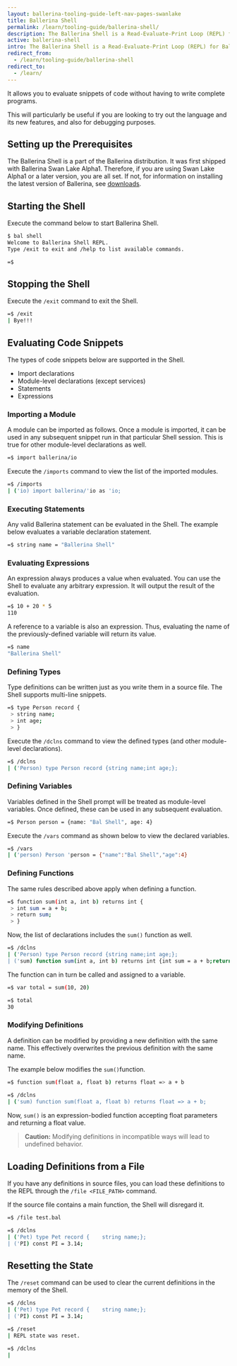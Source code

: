 ```yaml
---
layout: ballerina-tooling-guide-left-nav-pages-swanlake
title: Ballerina Shell
permalink: /learn/tooling-guide/ballerina-shell/
description: The Ballerina Shell is a Read-Evaluate-Print Loop (REPL) for Ballerina.
active: ballerina-shell
intro: The Ballerina Shell is a Read-Evaluate-Print Loop (REPL) for Ballerina.
redirect_from:
  - /learn/tooling-guide/ballerina-shell
redirect_to:
  - /learn/
---
```


It allows you to evaluate snippets of code without having to write complete programs. 

This will particularly be useful if you are looking to try out the language and its new features, and also for debugging purposes.

## Setting up the Prerequisites

The Ballerina Shell is a part of the Ballerina distribution. It was first shipped with Ballerina Swan Lake Alpha1. Therefore, if you are using Swan Lake Alpha1 or a later version, you are all set. If not, for information on installing the latest version of Ballerina, see [downloads](https://ballerina.io/downloads/).

## Starting the Shell

Execute the command below to start Ballerina Shell.

```bash
$ bal shell
Welcome to Ballerina Shell REPL.
Type /exit to exit and /help to list available commands.

=$ 
```

## Stopping the Shell

Execute the `/exit` command to exit the Shell.

```bash
=$ /exit                                                                                                                                                                                                           
| Bye!!!
```

## Evaluating Code Snippets

The types of code snippets below are supported in the Shell.

- Import declarations
- Module-level declarations (except services)
- Statements
- Expressions

### Importing a Module

A module can be imported as follows. Once a module is imported, it can be used in any subsequent snippet run in that particular Shell session. This is true for other module-level declarations as well.

```bash
=$ import ballerina/io
```

Execute the `/imports` command to view the list of the imported modules.

```bash
=$ /imports
| ('io) import ballerina/'io as 'io;
```

### Executing Statements

Any valid Ballerina statement can be evaluated in the Shell. The example below evaluates a variable declaration statement.

```bash
=$ string name = "Ballerina Shell" 
```


### Evaluating Expressions

An expression always produces a value when evaluated. You can use the Shell to evaluate any arbitrary expression. It will output the result of the evaluation.

```bash
=$ 10 + 20 * 5                                                                                                                                                                                                       
110
```

A reference to a variable is also an expression. Thus, evaluating the name of the previously-defined variable will return its value.

```bash
=$ name                                                                                                                                                                                                            
"Ballerina Shell"
```

###  Defining Types

Type definitions can be written just as you write them in a source file. The Shell supports multi-line snippets.

```bash
=$ type Person record {                                                                                                                                                                                              
 > string name;
 > int age;
 > }
```

Execute the `/dclns` command to view the defined types (and other module-level declarations).

```bash
=$ /dclns                                                                                                                                                                                                          
| ('Person) type Person record {string name;int age;};
```

### Defining Variables

Variables defined in the Shell prompt will be treated as module-level variables. Once defined, these can be used in any subsequent evaluation.

```bash
=$ Person person = {name: "Bal Shell", age: 4}  
```

Execute the `/vars` command as shown below to view the declared variables.

```bash
=$ /vars                                                                                                                                                                                                             
| ('person) Person 'person = {"name":"Bal Shell","age":4}
```

### Defining Functions

The same rules described above apply when defining a function.

```bash
=$ function sum(int a, int b) returns int {                                                                                                                                                                        
 > int sum = a + b;
 > return sum;
 > }
```

Now, the list of declarations includes the `sum()` function as well.

```bash
=$ /dclns                                                                                                                                                                                                          
| ('Person) type Person record {string name;int age;};
| ('sum) function sum(int a, int b) returns int {int sum = a + b;return sum;}
```


The function can in turn be called and assigned to a variable. 

```bash
=$ var total = sum(10, 20)                                                                                                                                                                                           

=$ total                                                                                                                                                                                                          
30
```

### Modifying Definitions

A definition can be modified by providing a new definition with the same name. This effectively overwrites the previous definition with the same name. 

The example below modifies the `sum()`function.

```bash
=$ function sum(float a, float b) returns float => a + b 
                                                                                                                                                            
=$ /dclns                                                                                                                                                                                                           
| ('sum) function sum(float a, float b) returns float => a + b;
```


Now, `sum()` is an expression-bodied function accepting float parameters and returning a float value.

>**Caution:** Modifying definitions in incompatible ways will lead to undefined behavior.

## Loading Definitions from a File

If you have any definitions in source files, you can load these definitions to the REPL through the `/file <FILE_PATH>` command. 

If the source file contains a main function, the Shell will disregard it.

```bash
=$ /file test.bal                                                                                                                                                                                                  

=$ /dclns                                                                                                                                                                                                           
| ('Pet) type Pet record {    string name;};
| ('PI) const PI = 3.14;
```

## Resetting the State

The `/reset` command can be used to clear the current definitions in the memory of the Shell.

```bash
=$ /dclns                                                                                                                                                                                                          
| ('Pet) type Pet record {    string name;};
| ('PI) const PI = 3.14;

=$ /reset                                                                                                                                                                                                            
| REPL state was reset.

=$ /dclns                                                                                                                                                                                                          
| 
```
